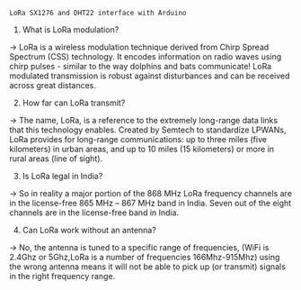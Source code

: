 	LoRa SX1276 and DHT22 interface with Arduino


1) What is LoRa modulation?

-> LoRa is a wireless modulation technique derived from Chirp Spread Spectrum (CSS) technology. It encodes information on radio waves using chirp pulses - similar to the way dolphins and bats communicate! LoRa modulated transmission is robust against disturbances and can be received across great distances.

2) How far can LoRa transmit?

-> The name, LoRa, is a reference to the extremely long-range data links that this technology enables. Created by Semtech to standardize LPWANs, LoRa provides for long-range communications: up to three miles (five kilometers) in urban areas, and up to 10 miles (15 kilometers) or more in rural areas (line of sight).

3) Is LoRa legal in India?

-> So in reality a major portion of the 868 MHz LoRa frequency channels are in the license-free 865 MHz – 867 MHz band in India. Seven out of the eight channels are in the license-free band in India.

4) Can LoRa work without an antenna?

-> No, the antenna is tuned to a specific range of frequencies, (WiFi is 2.4Ghz or 5Ghz,LoRa is a number of frequencies 166Mhz-915Mhz) using the wrong antenna means it will not be able to pick up (or transmit) signals in the right frequency range.